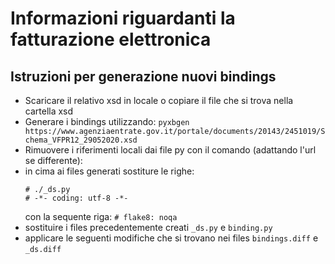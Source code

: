 # Informazioni riguardanti la fatturazione elettronica

## Istruzioni per generazione nuovi bindings

* Scaricare il relativo xsd in locale o copiare il file che si trova nella cartella xsd
* Generare i bindings utilizzando: `pyxbgen https://www.agenziaentrate.gov.it/portale/documents/20143/2451019/Schema_VFPR12_29052020.xsd`
* Rimuovere i riferimenti locali dai file py con il comando (adattando l'url se differente):
* in cima ai files generati sostiture le righe:
  ```
  # ./_ds.py
  # -*- coding: utf-8 -*-
  ```
  con la sequente riga:
  `# flake8: noqa`
* sostituire i files precedentemente creati `_ds.py` e `binding.py`
* applicare le seguenti modifiche che si trovano nei files `bindings.diff` e `_ds.diff`
